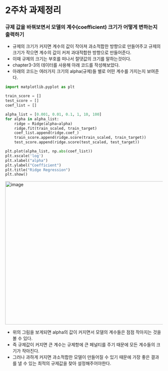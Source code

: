 # 2주차 과제정리

### 규제 값을 바꿔보면서 모델의 계수(coefficient) 크기가 어떻게 변하는지 출력하기

- 규제의 크기가 커지면 계수의 값이 작아져 과소적합한 방향으로 만들어주고 
규제의 크기가 작으면 계수의 값이 커져 과대적합한 방향으로 만들어준다.
- 이때 규제의 크기는 부호를 떠나서 절댓값의 크기를 말하는것이다.
- chapter3-3의 데이터를 사용해 아래 코드를 작성해보았다.
- 아래의 코드는 여러가지 크기의 alpha(규제)들 별로 어떤 계수를 가지는지 보여준다.

```python
import matplotlib.pyplot as plt

train_score = []
test_score = []
coef_list = []

alpha_list = [0.001, 0.01, 0.1, 1, 10, 100]
for alpha in alpha_list:
    ridge = Ridge(alpha=alpha)
    ridge.fit(train_scaled, train_target)
    coef_list.append(ridge.coef_)
    train_score.append(ridge.score(train_scaled, train_target))
    test_score.append(ridge.score(test_scaled, test_target))

plt.plot(alpha_list, np.abs(coef_list))
plt.xscale('log')
plt.xlabel("alpha")
plt.ylabel("Coefficient")
plt.title("Ridge Regression")
plt.show()
```

<img width="571" height="459" alt="image" src="https://github.com/user-attachments/assets/6d694d4c-439b-4f7b-9e2f-486721d9b152" />


- 위의 그림을 보게되면 alpha의 값이 커지면서 모델의 계수들은 점점 작아지는 것을 볼 수 있다.
- 즉 규제값이 커지면 큰 계수는 규제항에 큰 페널티를 주기 때문에 모든 계수들의 크기가 작아진다.
- 그러나 과하게 커지면 과소적합한 모델이 만들어질 수 있기 때문에 가장 좋은 결과를 낼 수 있는 최적의 규제값을 찾아 설정해주어야한다.
